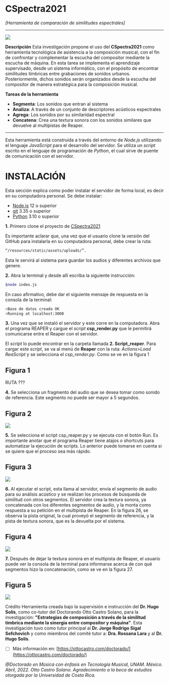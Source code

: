
# CSpectra2021

*[Herramienta de comparación de similitudes espectrales]*
***

![](https://ottocastro.com/doctorado/images/cspectra.jpg)

**Descripción**
Esta investigación propone el uso del **CSpectra2021** como herramienta tecnológica de asistencia a la composición musical, con el fin de confrontar y complementar la escucha del compositor mediante la escucha de máquina. En esta tarea se implementa el aprendizaje supervisado, desde un sistema informático, con el propósito de encontrar similitudes tímbricas entre grabaciones de sonidos urbanos. Posteriormente, dichos sonidos serán organizados desde la escucha del compositor de manera estratégica para la composición musical.

**Tareas de la herramienta**

- **Segmenta**:
Los sonidos que entran al sistema
- **Analiza**:
A través de un conjunto de descriptores acústicos espectrales 
- **Agrega**: 
Los sonidos por su similaridad espectral
- **Concatena**: 
Crea una textura sonora con los sonidos similares que devuelve al multipistas de Reaper. 

***
Esta herramienta está construida a través del entorno de *Node.js* utilizando el lenguaje *JavaScript* para el desarrollo del servidor. Se utiliza un *script* escrito en el lenguaje de programación de *Python*, el cual sirve de puente de comunicación con el servidor. 

# INSTALACIÓN
Esta sección explica como poder instalar el servidor de forma local, es decir en su computadora personal. Se debe instalar:

- [Node.js](https://nodejs.org/) 12 o superior
- [git](https://git-scm.com/downloads) 3.35 o superior
- [Python](https://www.python.org/downloads/) 3.10 o superior

**1.** Primero clone el proyecto de [CSpectra2021](https://github.com/mat2021/CSPECTRA2021)

Es importante aclarar que, una vez que el usuario clone la versión del GitHub para instalarla en su computadora personal, debe crear la ruta: 

```sh
“/resources/static/assets/uploads/”.
```

Esta le servirá al sistema para guardar los audios y diferentes archivos que genere.

**2.** Abra la terminal y desde allí escriba la siguiente instrucción:

```sh
$node index.js
```

En caso afirmativo, debe dar el siguiente mensaje de respuesta en la consola de la terminal:
```sh
>Base de datos creada OK
>Running at localhost:3000
```
**3.** Una vez que se instaló el servidor y este corre en la computadora. Abra el programa REAPER y cargue el *script*  **csp_render.py** que le permitirá comunicarse entre el Reaper con el servidor.

El *script* lo puede encontrar en la carpeta llamada **2. Script_reaper**. Para cargar este *script*, se va al menú de **Reaper** con la ruta: *Actions>Load ReaScript* y se selecciona el *csp_render.py*. Como se ve en la figura 1

## Figura 1

RUTA ???

**4.** Se selecciona un fragmento del audio que se desea tomar como sonido de referencia. Este segmento no puede ser mayor a 5 segundos.

## Figura 2

![](https://ottocastro.com/images/README/02.jpg)


**5.**  Se selecciona el script csp_reaper.py y se ejecuta con el botón Run. Es importante anotar que el programa Reaper tiene atajos o shortcuts para automatizar la ejecución de scripts. Lo anterior puede tomarse en cuenta si se quiere que el proceso sea más rápido. 

## Figura 3

![](https://ottocastro.com/images/README/03.jpg)

**6.**  Al ejecutar el script, esta llama al servidor, envía el segmento de audio para su análisis acústico y se realizan los procesos de búsqueda de similitud con otros segmentos. El servidor crea la textura sonora, ya concatenada con los diferentes segmentos de audio, y la monta como respuesta a su petición en el multipista de Reaper. En la figura 26, se observa la pista original, la cual proveyó el segmento de referencia, y la pista de textura sonora, que es la devuelta por el sistema. 

## Figura 4

![](https://ottocastro.com/images/README/05.jpg)

**7.** Después de dejar la textura sonora en el multipista de Reaper, el usuario puede ver la consola de la terminal para informarse acerca de con qué segmentos hizo la concatenación, como se ve en la figura 27. 

## Figura 5

![](https://ottocastro.com/images/README/06.jpg)

Crédito
Herramienta creada bajo la supervisión e instrucción del **Dr. Hugo Solís**, como co-tutor del Doctorando Otto Castro Solano, para la investigación: **"Estrategias de composición a través de la similitud tímbrica mediante la sinergia entre compositor y máquina"**. Esta investigación tuvo como tutor principal al
**Dr. Jorge Rodrigo Sigal Sefchovich** y como miembros del comité tutor a: **Dra. Rossana Lara** y al **Dr. Hugo Solís**.



 - [ ] Más información en:
 [https://ottocastro.com/doctorado/](https://ottocastro.com/doctorado/)

*@Doctorado en Música con énfasis en Tecnología Musical, UNAM. México. Abril, 2022. Otto Castro Solano. Agradecimiento a la beca de estudios otorgada por la Universidad de Costa Rica.*
